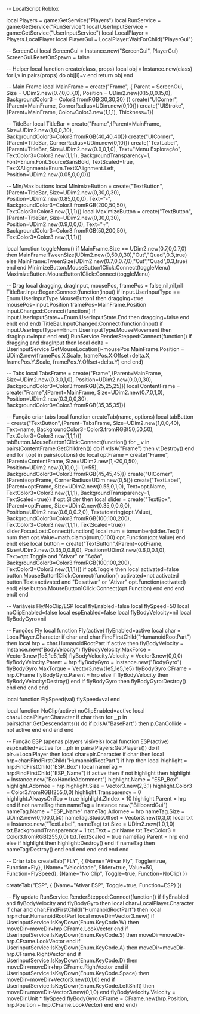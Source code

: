 -- LocalScript Roblox

local Players = game:GetService("Players")
local RunService = game:GetService("RunService")
local UserInputService = game:GetService("UserInputService")
local LocalPlayer = Players.LocalPlayer
local PlayerGui = LocalPlayer:WaitForChild("PlayerGui")

-- ScreenGui
local ScreenGui = Instance.new("ScreenGui", PlayerGui)
ScreenGui.ResetOnSpawn = false

-- Helper
local function create(class, props)
    local obj = Instance.new(class)
    for i,v in pairs(props) do obj[i]=v end
    return obj
end

-- Main Frame
local MainFrame = create("Frame", {
    Parent = ScreenGui,
    Size = UDim2.new(0.7,0,0.7,0),
    Position = UDim2.new(0.15,0,0.15,0),
    BackgroundColor3 = Color3.fromRGB(30,30,30)
})
create("UICorner",{Parent=MainFrame, CornerRadius=UDim.new(0,10)})
create("UIStroke",{Parent=MainFrame, Color=Color3.new(1,1,1), Thickness=1})

-- TitleBar
local TitleBar = create("Frame",{Parent=MainFrame, Size=UDim2.new(1,0,0,30), BackgroundColor3=Color3.fromRGB(40,40,40)})
create("UICorner",{Parent=TitleBar, CornerRadius=UDim.new(0,10)})
create("TextLabel",{Parent=TitleBar, Size=UDim2.new(0.9,0,1,0), Text="Menu Exploração", TextColor3=Color3.new(1,1,1), BackgroundTransparency=1, Font=Enum.Font.SourceSansBold, TextScaled=true, TextXAlignment=Enum.TextXAlignment.Left, Position=UDim2.new(0.05,0,0,0)})

-- Min/Max buttons
local MinimizeButton = create("TextButton",{Parent=TitleBar, Size=UDim2.new(0,30,0,30), Position=UDim2.new(0.85,0,0,0), Text="-", BackgroundColor3=Color3.fromRGB(200,50,50), TextColor3=Color3.new(1,1,1)})
local MaximizeButton = create("TextButton",{Parent=TitleBar, Size=UDim2.new(0,30,0,30), Position=UDim2.new(0.9,0,0,0), Text="+", BackgroundColor3=Color3.fromRGB(50,200,50), TextColor3=Color3.new(1,1,1)})

local function toggleMenu()
    if MainFrame.Size == UDim2.new(0.7,0,0.7,0) then
        MainFrame:TweenSize(UDim2.new(0,50,0,30),"Out","Quad",0.3,true)
    else
        MainFrame:TweenSize(UDim2.new(0.7,0,0.7,0),"Out","Quad",0.3,true)
    end
end
MinimizeButton.MouseButton1Click:Connect(toggleMenu)
MaximizeButton.MouseButton1Click:Connect(toggleMenu)

-- Drag
local dragging, dragInput, mousePos, framePos = false,nil,nil,nil
TitleBar.InputBegan:Connect(function(input)
    if input.UserInputType == Enum.UserInputType.MouseButton1 then
        dragging=true
        mousePos=input.Position
        framePos=MainFrame.Position
        input.Changed:Connect(function()
            if input.UserInputState==Enum.UserInputState.End then dragging=false end
        end)
    end
end)
TitleBar.InputChanged:Connect(function(input)
    if input.UserInputType==Enum.UserInputType.MouseMovement then dragInput=input end
end)
RunService.RenderStepped:Connect(function()
    if dragging and dragInput then
        local delta = UserInputService:GetMouseLocation()-mousePos
        MainFrame.Position = UDim2.new(framePos.X.Scale, framePos.X.Offset+delta.X, framePos.Y.Scale, framePos.Y.Offset+delta.Y)
    end
end)

-- Tabs
local TabsFrame = create("Frame",{Parent=MainFrame, Size=UDim2.new(0.3,0,1,0), Position=UDim2.new(0,0,0,30), BackgroundColor3=Color3.fromRGB(25,25,25)})
local ContentFrame = create("Frame",{Parent=MainFrame, Size=UDim2.new(0.7,0,1,0), Position=UDim2.new(0.3,0,0,30), BackgroundColor3=Color3.fromRGB(35,35,35)})

-- Função criar tabs
local function createTab(name, options)
    local tabButton = create("TextButton",{Parent=TabsFrame, Size=UDim2.new(1,0,0,40), Text=name, BackgroundColor3=Color3.fromRGB(50,50,50), TextColor3=Color3.new(1,1,1)})
    tabButton.MouseButton1Click:Connect(function()
        for _,v in pairs(ContentFrame:GetChildren()) do if v:IsA("Frame") then v:Destroy() end end
        for i,opt in pairs(options) do
            local optFrame = create("Frame",{Parent=ContentFrame, Size=UDim2.new(1,-20,0,50), Position=UDim2.new(0,10,0,(i-1)*55), BackgroundColor3=Color3.fromRGB(45,45,45)})
            create("UICorner",{Parent=optFrame, CornerRadius=UDim.new(0,5)})
            create("TextLabel",{Parent=optFrame, Size=UDim2.new(0.55,0,1,0), Text=opt.Name, TextColor3=Color3.new(1,1,1), BackgroundTransparency=1, TextScaled=true})
            if opt.Slider then
                local slider = create("TextBox",{Parent=optFrame, Size=UDim2.new(0.35,0,0.6,0), Position=UDim2.new(0.6,0,0.2,0), Text=tostring(opt.Value), BackgroundColor3=Color3.fromRGB(100,100,200), TextColor3=Color3.new(1,1,1), TextScaled=true})
                slider.FocusLost:Connect(function()
                    local num = tonumber(slider.Text)
                    if num then opt.Value=math.clamp(num,0,100) opt.Function(opt.Value) end
                end)
            else
                local button = create("TextButton",{Parent=optFrame, Size=UDim2.new(0.35,0,0.8,0), Position=UDim2.new(0.6,0,0.1,0), Text=opt.Toggle and "Ativar" or "Ação", BackgroundColor3=Color3.fromRGB(100,100,200), TextColor3=Color3.new(1,1,1)})
                if opt.Toggle then
                    local activated=false
                    button.MouseButton1Click:Connect(function()
                        activated=not activated
                        button.Text=activated and "Desativar" or "Ativar"
                        opt.Function(activated)
                    end)
                else
                    button.MouseButton1Click:Connect(opt.Function)
                end
            end
        end
    end)
end

-- Variáveis Fly/NoClip/ESP
local flyEnabled=false
local flySpeed=50
local noClipEnabled=false
local espEnabled=false
local flyBodyVelocity=nil
local flyBodyGyro=nil

-- Funções Fly
local function Fly(active)
    flyEnabled=active
    local char = LocalPlayer.Character
    if char and char:FindFirstChild("HumanoidRootPart") then
        local hrp = char.HumanoidRootPart
        if active then
            flyBodyVelocity = Instance.new("BodyVelocity")
            flyBodyVelocity.MaxForce = Vector3.new(1e5,1e5,1e5)
            flyBodyVelocity.Velocity = Vector3.new(0,0,0)
            flyBodyVelocity.Parent = hrp
            flyBodyGyro = Instance.new("BodyGyro")
            flyBodyGyro.MaxTorque = Vector3.new(1e5,1e5,1e5)
            flyBodyGyro.CFrame = hrp.CFrame
            flyBodyGyro.Parent = hrp
        else
            if flyBodyVelocity then flyBodyVelocity:Destroy() end
            if flyBodyGyro then flyBodyGyro:Destroy() end
        end
    end
end

local function FlySpeed(val)
    flySpeed=val
end

local function NoClip(active)
    noClipEnabled=active
    local char=LocalPlayer.Character
    if char then
        for _,p in pairs(char:GetDescendants()) do
            if p:IsA("BasePart") then
                p.CanCollide = not active
            end
        end
    end
end

-- Função ESP (apenas players visíveis)
local function ESP(active)
    espEnabled=active
    for _,plr in pairs(Players:GetPlayers()) do
        if plr~=LocalPlayer then
            local char=plr.Character
            if char then
                local hrp=char:FindFirstChild("HumanoidRootPart")
                if hrp then
                    local highlight = hrp:FindFirstChild("ESP_Box")
                    local nameTag = hrp:FindFirstChild("ESP_Name")
                    if active then
                        if not highlight then
                            highlight = Instance.new("BoxHandleAdornment")
                            highlight.Name = "ESP_Box"
                            highlight.Adornee = hrp
                            highlight.Size = Vector3.new(2,3,1)
                            highlight.Color3 = Color3.fromRGB(255,0,0)
                            highlight.Transparency = 0
                            highlight.AlwaysOnTop = true
                            highlight.ZIndex = 10
                            highlight.Parent = hrp
                        end
                        if not nameTag then
                            nameTag = Instance.new("BillboardGui")
                            nameTag.Name = "ESP_Name"
                            nameTag.Adornee = hrp
                            nameTag.Size = UDim2.new(0,100,0,50)
                            nameTag.StudsOffset = Vector3.new(0,3,0)
                            local txt = Instance.new("TextLabel", nameTag)
                            txt.Size = UDim2.new(1,0,1,0)
                            txt.BackgroundTransparency = 1
                            txt.Text = plr.Name
                            txt.TextColor3 = Color3.fromRGB(255,0,0)
                            txt.TextScaled = true
                            nameTag.Parent = hrp
                        end
                    else
                        if highlight then highlight:Destroy() end
                        if nameTag then nameTag:Destroy() end
                    end
                end
            end
        end
    end
end

-- Criar tabs
createTab("FLY", {
    {Name="Ativar Fly", Toggle=true, Function=Fly},
    {Name="Velocidade", Slider=true, Value=50, Function=FlySpeed},
    {Name="No Clip", Toggle=true, Function=NoClip}
})

createTab("ESP", {
    {Name="Ativar ESP", Toggle=true, Function=ESP}
})

-- Fly update
RunService.RenderStepped:Connect(function()
    if flyEnabled and flyBodyVelocity and flyBodyGyro then
        local char=LocalPlayer.Character
        if char and char:FindFirstChild("HumanoidRootPart") then
            local hrp=char.HumanoidRootPart
            local moveDir=Vector3.new()
            if UserInputService:IsKeyDown(Enum.KeyCode.W) then moveDir=moveDir+hrp.CFrame.LookVector end
            if UserInputService:IsKeyDown(Enum.KeyCode.S) then moveDir=moveDir-hrp.CFrame.LookVector end
            if UserInputService:IsKeyDown(Enum.KeyCode.A) then moveDir=moveDir-hrp.CFrame.RightVector end
            if UserInputService:IsKeyDown(Enum.KeyCode.D) then moveDir=moveDir+hrp.CFrame.RightVector end
            if UserInputService:IsKeyDown(Enum.KeyCode.Space) then moveDir=moveDir+Vector3.new(0,1,0) end
            if UserInputService:IsKeyDown(Enum.KeyCode.LeftShift) then moveDir=moveDir-Vector3.new(0,1,0) end
            flyBodyVelocity.Velocity = moveDir.Unit * flySpeed
            flyBodyGyro.CFrame = CFrame.new(hrp.Position, hrp.Position + hrp.CFrame.LookVector)
        end
    end
end)
